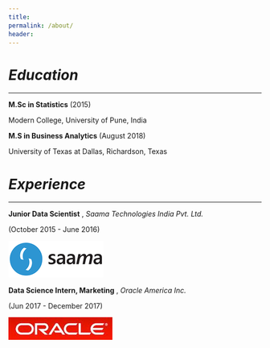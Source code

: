 ```yaml
---
title:
permalink: /about/
header:
---
```


# *Education*
-----------------------------------------------------------------------------------------------------------------------------------

**M.Sc in Statistics**
(2015)

Modern College, University of Pune, India


**M.S in Business Analytics**
(August 2018)

University of Texas at Dallas, Richardson, Texas

# *Experience*
-----------------------------------------------------------------------------------------------------------------------------------

**Junior Data Scientist** , *Saama Technologies India Pvt. Ltd.*

(October 2015 - June 2016)

![Saama](/images/saama.png)

**Data Science Intern, Marketing** , *Oracle America Inc.*

(Jun 2017 - December 2017)

![Oracle](/images/oracle.jpg)
